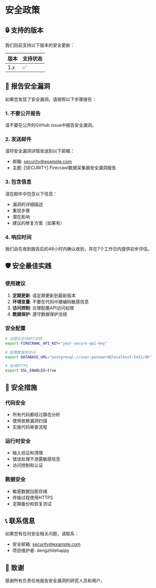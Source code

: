 # 安全政策

## 🔒 支持的版本

我们目前支持以下版本的安全更新：

| 版本 | 支持状态           |
| ---- | ------------------ |
| 1.x  | :white_check_mark: |

## 🚨 报告安全漏洞

如果您发现了安全漏洞，请按照以下步骤报告：

### 1. 不要公开报告
请不要在公开的GitHub issue中报告安全漏洞。

### 2. 发送邮件
请将安全漏洞详情发送到以下邮箱：
- 邮箱: security@example.com
- 主题: [SECURITY] Firecrawl数据采集器安全漏洞报告

### 3. 包含信息
请在邮件中包含以下信息：
- 漏洞的详细描述
- 重现步骤
- 潜在影响
- 建议的修复方案（如果有）

### 4. 响应时间
我们会在收到报告后的48小时内确认收到，并在7个工作日内提供初步评估。

## 🛡️ 安全最佳实践

### 使用建议
1. **定期更新**: 请定期更新到最新版本
2. **环境变量**: 不要在代码中硬编码敏感信息
3. **访问控制**: 合理配置API访问权限
4. **数据保护**: 遵守数据保护法规

### 安全配置
```bash
# 设置安全的API密钥
export FIRECRAWL_API_KEY="your-secure-api-key"

# 配置数据库访问
export DATABASE_URL="postgresql://user:password@localhost:5432/db"

# 启用HTTPS
export SSL_ENABLED=true
```

## 🔐 安全措施

### 代码安全
- 所有代码都经过静态分析
- 使用依赖漏洞扫描
- 实施代码审查流程

### 运行时安全
- 输入验证和清理
- 错误处理不泄露敏感信息
- 访问控制和认证

### 数据安全
- 敏感数据加密存储
- 传输过程使用HTTPS
- 定期备份和恢复测试

## 📞 联系信息

如果您有任何安全相关问题，请联系：
- 安全邮箱: security@example.com
- 项目维护者: dengzhilehappy

## 🙏 致谢

感谢所有负责任地报告安全漏洞的研究人员和用户。
